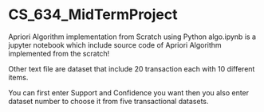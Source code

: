 # CS_634_MidTermProject 

Apriori Algorithm implementation from Scratch using Python  algo.ipynb is a jupyter notebook which include source code of Apriori Algorithm implemented from the scratch!

Other text file are dataset that include 20 transaction each with 10 different items.

You can first enter Support and Confidence you want then you also enter dataset number to choose it from five transactional datasets.
